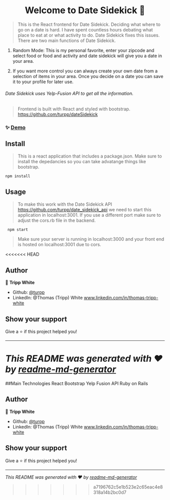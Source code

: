 <h1 align="center">Welcome to Date Sidekick 👋</h1>
<p>
</p>

> This is the React frontend for Date Sidekick. Deciding what where to go on a date is hard. I have spent countless hours debating what place to eat at or what activity to do. Date Sidekick fixes this issues. There are two main functions of Date Sidekick. 

1. Random Mode: This is my personal favorite, enter your zipcode and select food or food and activity and date sidekick will give you a date in your area. 

2. If you want more control you can always create your own date from a selection of items in your area. Once you decide on a date you can save it to your profile for later use. 

###### Date Sidekick uses Yelp-Fusion API to get all the information. 

>Frontend is built with React and styled with bootstrap. https://github.com/turpp/dateSidekick

### ✨ [Demo](https://www.youtube.com/watch?v=9xRFcWP8kOo)

## Install
>This is a react application that includes a package.json. Make sure to install the depedancies so you can take advatange things like bootstrap.
```sh
npm install
```

## Usage

>To make this work with the Date Sidekick API https://github.com/turpp/date_sidekick_api we need to start this application in localhost:3001. If you use a different port make sure to adjust the cors.rb file in the backend.
```javascript
 npm start
```
> Make sure your server is running in localhost:3000 and your front end is hosted on localhost:3001 due to cors.

<<<<<<< HEAD

## Author

👤 **Tripp White**

* Github: [@turpp](https://github.com/turpp)
* LinkedIn: @Thomas (Tripp) White www.linkedin.com/in/thomas-tripp-white

## Show your support

Give a ⭐️ if this project helped you!

***
_This README was generated with ❤️ by [readme-md-generator](https://github.com/kefranabg/readme-md-generator)_
=======
##Main Technologies
React
Bootstrap
Yelp Fusion API
Ruby on Rails


## Author

👤 **Tripp White**

* Github: [@turpp](https://github.com/turpp)
* LinkedIn: @Thomas (Tripp) White www.linkedin.com/in/thomas-tripp-white

## Show your support

Give a ⭐️ if this project helped you!

***
_This README was generated with ❤️ by [readme-md-generator](https://github.com/kefranabg/readme-md-generator)_
>>>>>>> a7196762c5e1b523e2c65eac4e8318a14b2bc0d7
